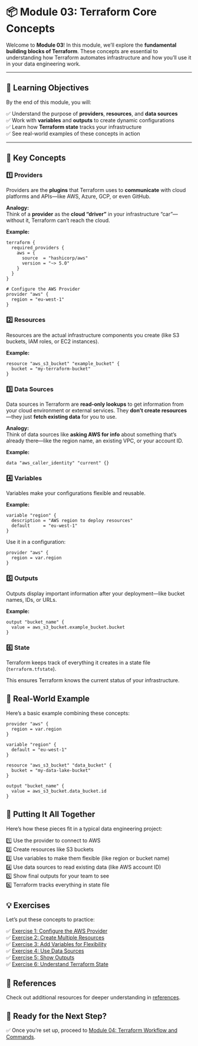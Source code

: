 # 📦 Module 03: Terraform Core Concepts

Welcome to **Module 03**! In this module, we’ll explore the **fundamental building blocks of Terraform**. These concepts are essential to understanding how Terraform automates infrastructure and how you’ll use it in your data engineering work.

---

## 📖 Learning Objectives

By the end of this module, you will:

✅ Understand the purpose of **providers**, **resources**, and **data sources**  
✅ Work with **variables** and **outputs** to create dynamic configurations  
✅ Learn how **Terraform state** tracks your infrastructure  
✅ See real-world examples of these concepts in action  

---

## 🧩 Key Concepts

### 1️⃣ Providers

Providers are the **plugins** that Terraform uses to **communicate** with cloud platforms and APIs—like AWS, Azure, GCP, or even GitHub.

**Analogy:**  
Think of a **provider** as the **cloud “driver”** in your infrastructure “car”—without it, Terraform can’t reach the cloud.

**Example:**

```hcl
terraform {
  required_providers {
    aws = {
      source  = "hashicorp/aws"
      version = "~> 5.0"
    }
  }
}

# Configure the AWS Provider
provider "aws" {
  region = "eu-west-1"
}
```

### 2️⃣ Resources

Resources are the actual infrastructure components you create (like S3 buckets, IAM roles, or EC2 instances).

**Example:**

```hcl
resource "aws_s3_bucket" "example_bucket" {
  bucket = "my-terraform-bucket"
}
```

### 3️⃣ Data Sources

Data sources in Terraform are **read-only lookups** to get information from your cloud environment or external services. They **don’t create resources**—they just **fetch existing data** for you to use.

**Analogy:**  
Think of data sources like **asking AWS for info** about something that’s already there—like the region name, an existing VPC, or your account ID.

**Example:**

```hcl
data "aws_caller_identity" "current" {}
```

### 4️⃣ Variables

Variables make your configurations flexible and reusable.

**Example:**

```hcl
variable "region" {
  description = "AWS region to deploy resources"
  default     = "eu-west-1"
}
```

Use it in a configuration:

```hcl
provider "aws" {
  region = var.region
}
```

### 5️⃣ Outputs

Outputs display important information after your deployment—like bucket names, IDs, or URLs.

**Example:**

```hcl
output "bucket_name" {
  value = aws_s3_bucket.example_bucket.bucket
}
```

### 6️⃣ State

Terraform keeps track of everything it creates in a state file (```terraform.tfstate```).

This ensures Terraform knows the current status of your infrastructure.


## 🚀 Real-World Example

Here’s a basic example combining these concepts:

```hcl
provider "aws" {
  region = var.region
}

variable "region" {
  default = "eu-west-1"
}

resource "aws_s3_bucket" "data_bucket" {
  bucket = "my-data-lake-bucket"
}

output "bucket_name" {
  value = aws_s3_bucket.data_bucket.id
}
```

## 🌟 Putting It All Together
Here’s how these pieces fit in a typical data engineering project:

1️⃣ Use the provider to connect to AWS  
2️⃣ Create resources like S3 buckets  
3️⃣ Use variables to make them flexible (like region or bucket name)  
4️⃣ Use data sources to read existing data (like AWS account ID)  
5️⃣ Show final outputs for your team to see  
6️⃣ Terraform tracks everything in state file  


## 💡 Exercises

Let’s put these concepts to practice:

✅ [Exercise 1: Configure the AWS Provider](exercises/exercise-1.md)  
✅ [Exercise 2: Create Multiple Resources](exercises/exercise-2.md)  
✅ [Exercise 3: Add Variables for Flexibility](exercises/exercise-3.md)  
✅ [Exercise 4: Use Data Sources](exercises/exercise-4.md)  
✅ [Exercise 5: Show Outputs](exercises/exercise-5.md)  
✅ [Exercise 6: Understand Terraform State](exercises/exercise-6.md)  

## 🔗 References
Check out additional resources for deeper understanding in [references](references.md).

## 🎉 Ready for the Next Step?
✅ Once you’re set up, proceed to [Module 04: Terraform Workflow and Commands](../module-04-terraform-workflow-and-commands/README.md).